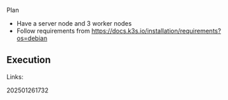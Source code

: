 
Plan
* Have a server node and 3 worker nodes
* Follow requirements from https://docs.k3s.io/installation/requirements?os=debian

## Execution



Links:

202501261732